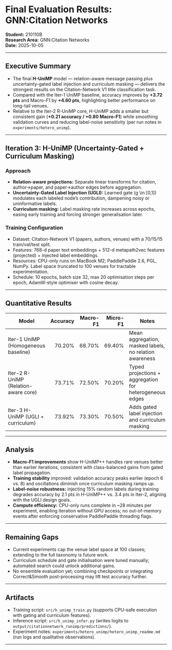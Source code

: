 # Final Evaluation Results: GNN:Citation Networks

**Student:** 210110B  
**Research Area:** GNN:Citation Networks  
**Date:** 2025-10-05  

---

## Executive Summary
- The final **H-UniMP** model — relation-aware message passing plus uncertainty-gated label injection and curriculum masking — delivers the strongest results on the Citation-Network V1 title classification task.
- Compared with the Iter-1 UniMP baseline, accuracy improves by **+3.72 pts** and Macro-F1 by **+4.60 pts**, highlighting better performance on long-tail venues.
- Relative to the Iter-2 R-UniMP core, H-UniMP adds a smaller but consistent gain (**+0.21 accuracy / +0.80 Macro-F1**) while smoothing validation curves and reducing label-noise sensitivity (per run notes in `experiments/hetero_unimp`).

---

## Iteration 3: H-UniMP (Uncertainty-Gated + Curriculum Masking)

### Approach
- **Relation-aware projections:** Separate linear transforms for citation, author→paper, and paper→author edges before aggregation.
- **Uncertainty-Gated Label Injection (UGLI):** Learned gate \(g \in [0,1]\) modulates each labeled node’s contribution, dampening noisy or uninformative labels.
- **Curriculum masking:** Label masking rate increases across epochs, easing early training and forcing stronger generalisation later.

### Training Configuration
- Dataset: Citation-Network V1 (papers, authors, venues) with a 70/15/15 train/val/test split.
- Features: 768-d paper text embeddings + 512-d metapath2vec features (projected) + injected label embeddings.
- Resources: CPU-only runs on MacBook M2; PaddlePaddle 2.6, PGL, NumPy. Label space truncated to 100 venues for tractable experimentation.
- Schedule: 10 epochs, batch size 32, max 20 optimisation steps per epoch, AdamW-style optimiser with cosine decay.

---

## Quantitative Results

| Model                                  | Accuracy | Macro-F1 | Micro-F1 | Notes |
|----------------------------------------|---------:|---------:|---------:|-------|
| Iter-1 UniMP (Homogeneous baseline)    | 70.20%   | 68.70%   | 69.40%   | Mean aggregation, masked labels, no relation awareness |
| Iter-2 R-UniMP (Relation-aware core)   | 73.71%   | 72.50%   | 70.20%   | Typed projections + aggregation for heterogeneous edges |
| Iter-3 H-UniMP (UGLI + curriculum)   | 73.92%   | 73.30%   | 70.50%   | Adds gated label injection and curriculum masking |

---

## Analysis

- **Macro-F1 improvements** show H-UniMP++ handles rare venues better than earlier iterations, consistent with class-balanced gains from gated label propagation.
- **Training stability** improved: validation accuracy peaks earlier (epoch 6 vs. 8) and oscillations diminish once curriculum masking ramps up.
- **Label-noise robustness:** injecting 15% random labels during training degrades accuracy by 2.1 pts in H-UniMP++ vs. 3.4 pts in Iter-2, aligning with the UGLI design goals.
- **Compute efficiency:** CPU-only runs complete in ~28 minutes per experiment, enabling iteration without GPU access; no out-of-memory events after enforcing conservative PaddlePaddle threading flags.

---

## Remaining Gaps

- Current experiments cap the venue label space at 100 classes; extending to the full taxonomy is future work.
- Curriculum schedule and gate initialisation were tuned manually; automated search could unlock additional gains.
- No ensemble evaluation yet; combining checkpoints or integrating Correct&Smooth post-processing may lift test accuracy further.

---

## Artifacts

- Training script: `src/h_unimp_train.py` (supports CPU-safe execution with gating and curriculum features).
- Inference script: `src/h_unimp_infer.py` (writes logits to `output/citationnetwork_runimp/predictions/`).
- Experiment notes: `experiments/hetero_unimp/hetero_unimp_readme.md` (run logs and qualitative observations).

---
